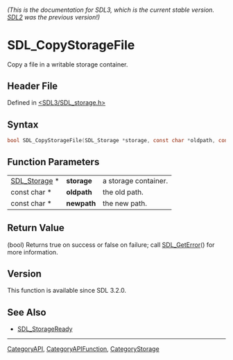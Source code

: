 ###### (This is the documentation for SDL3, which is the current stable version. [SDL2](https://wiki.libsdl.org/SDL2/) was the previous version!)
# SDL_CopyStorageFile

Copy a file in a writable storage container.

## Header File

Defined in [<SDL3/SDL_storage.h>](https://github.com/libsdl-org/SDL/blob/main/include/SDL3/SDL_storage.h)

## Syntax

```c
bool SDL_CopyStorageFile(SDL_Storage *storage, const char *oldpath, const char *newpath);
```

## Function Parameters

|                              |             |                      |
| ---------------------------- | ----------- | -------------------- |
| [SDL_Storage](SDL_Storage) * | **storage** | a storage container. |
| const char *                 | **oldpath** | the old path.        |
| const char *                 | **newpath** | the new path.        |

## Return Value

(bool) Returns true on success or false on failure; call
[SDL_GetError](SDL_GetError)() for more information.

## Version

This function is available since SDL 3.2.0.

## See Also

- [SDL_StorageReady](SDL_StorageReady)

----
[CategoryAPI](CategoryAPI), [CategoryAPIFunction](CategoryAPIFunction), [CategoryStorage](CategoryStorage)

